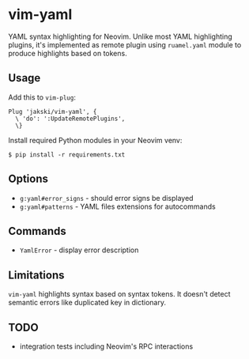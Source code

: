 # vim-yaml

YAML syntax highlighting for Neovim. Unlike most YAML highlighting plugins, it's
implemented as remote plugin using `ruamel.yaml` module to produce highlights
based on tokens.

## Usage

Add this to `vim-plug`:

```
Plug 'jakski/vim-yaml', {
  \ 'do': ':UpdateRemotePlugins',
  \}
```

Install required Python modules in your Neovim venv:

```
$ pip install -r requirements.txt
```

## Options

- `g:yaml#error_signs` - should error signs be displayed
- `g:yaml#patterns` - YAML files extensions for autocommands

## Commands

- `YamlError` - display error description

## Limitations

`vim-yaml` highlights syntax based on syntax tokens. It doesn't detect semantic
errors like duplicated key in dictionary.

## TODO

- integration tests including Neovim's RPC interactions
